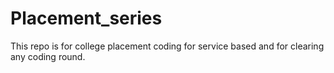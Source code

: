 # Placement_series
This repo is for college placement coding for service based and for clearing any coding round.
